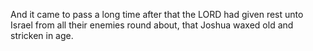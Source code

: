 And it came to pass a long time after that the LORD had given rest unto Israel from all their enemies round about, that Joshua waxed old and stricken in age.

